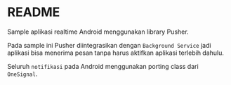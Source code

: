 # README

Sample aplikasi realtime Android menggunakan library Pusher.

Pada sample ini Pusher diintegrasikan dengan ```Background Service``` jadi aplikasi bisa menerima pesan tanpa harus aktifkan aplikasi terlebih dahulu.

Seluruh ```notifikasi``` pada Android menggunakan porting class dari ```OneSignal```.

